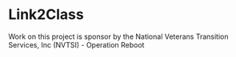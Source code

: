 # Link2Class
Work on this project is sponsor by the National Veterans Transition Services, Inc (NVTSI) - Operation Reboot
